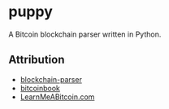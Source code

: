 # puppy
A Bitcoin blockchain parser written in Python.

## Attribution
- [blockchain-parser](https://github.com/ragestack/blockchain-parser/blob/master/blockchain-parser.py)
- [bitcoinbook](https://github.com/bitcoinbook/bitcoinbook)
- [LearnMeABitcoin.com](https://learnmeabitcoin.com)